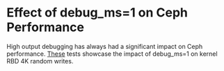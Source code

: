 # Effect of debug_ms=1 on Ceph Performance

High output debugging has always had a significant impact on Ceph performance.  [These](https://docs.google.com/spreadsheets/d/1Zi3MFtvwLzCFfObL6evQKYtINQVQIjZ0SXczG78AnJM/edit?usp=sharing) tests showcase the impact of debug_ms=1 on kernel RBD 4K random writes.
